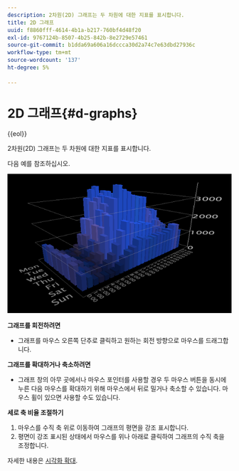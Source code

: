 ```yaml
---
description: 2차원(2D) 그래프는 두 차원에 대한 지표를 표시합니다.
title: 2D 그래프
uuid: f8860fff-4614-4b1a-b217-760bf4d48f20
exl-id: 9767124b-8507-4b25-842b-8e2729e57461
source-git-commit: b1dda69a606a16dccca30d2a74c7e63dbd27936c
workflow-type: tm+mt
source-wordcount: '137'
ht-degree: 5%

---
```


# 2D 그래프{#d-graphs}

{{eol}}

2차원(2D) 그래프는 두 차원에 대한 지표를 표시합니다.

다음 예를 참조하십시오.

![](assets/vis_2DGraph.png)

**그래프를 회전하려면**

* 그래프를 마우스 오른쪽 단추로 클릭하고 원하는 회전 방향으로 마우스를 드래그합니다.

**그래프를 확대하거나 축소하려면**

* 그래프 창의 아무 곳에서나 마우스 포인터를 사용할 경우 두 마우스 버튼을 동시에 누른 다음 마우스를 확대하기 위해 마우스에서 뒤로 밀거나 축소할 수 있습니다. 마우스 휠이 있으면 사용할 수도 있습니다.

**세로 축 비율 조절하기**

1. 마우스를 수직 축 위로 이동하여 그래프의 평면을 강조 표시합니다.
1. 평면이 강조 표시된 상태에서 마우스를 위나 아래로 클릭하여 그래프의 수직 축을 조정합니다.

자세한 내용은 [시각화 확대](../../../../home/c-get-started/c-vis/c-zoom-vis.md#concept-7e33670bb5344f78a316f1a84cc20530).

